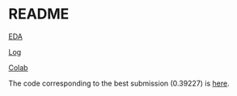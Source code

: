 # README

[EDA](eda.md)

[Log](Log.md)

[Colab](colab/)



The code corresponding to the best submission (0.39227) is [here](colab/20210824_bigdatacup_reweightloss_timefeat_useridemb.ipynb).



